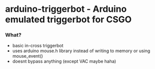 # arduino-triggerbot - Arduino emulated triggerbot for CSGO

### What?
- basic in-cross triggerbot
- uses arduino mouse.h library instead of writing to memory or using mouse_event()
- doesnt bypass anything (except VAC maybe haha)
